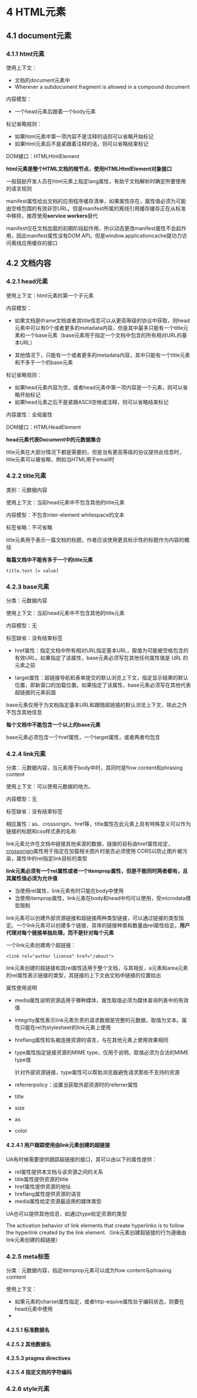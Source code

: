 # 4 HTML元素

## 4.1 document元素

### 4.1.1 html元素

使用上下文：

* 文档的document元素中
* Wherever a subdocument fragment is allowed in a compound document

内容模型：

* 一个head元素后跟着一个body元素

标记省略规则：

* 如果html元素中第一项内容不是注释的话则可以省略开始标记
* 如果html元素后不是紧跟着注释的话，则可以省略结束标记

DOM接口：HTMLHtmlElement

**html元素是整个HTML文档的根节点，使用HTMLHtmlElement对象接口**

一般鼓励开发人员在html元素上指定lang属性，有助于文档解析时确定所要使用的语言规则

manifest属性给出文档的应用程序缓存清单，如果属性存在，属性值必须为可能由空格包围的有效非空URL。但是manifest所属的离线引用缓存缓存正在从标准中移除，推荐使用**service workers**替代

manifest仅在文档加载的初期阶段起作用，所以动态更改manifest属性不会起作用，因此manifest属性没有DOM API。但是window.applicationcache提功力访问离线应用缓存的接口

## 4.2 文档内容

### 4.2.1 head元素

使用上下文：html元素的第一个子元素

内容模型：

* 如果文档是iframe文档或者其title信息可以从更高等级的协议中获取，则head元素中可以有0个或者更多的metadata内容，但是其中最多只能有一个title元素和一个base元素（base元素用于指定一个文档中包含的所有相对URL的基本URL）

* 其他情况下，只能有一个或者更多的metadata内容，其中只能有一个title元素和不多于一个的base元素

标记省略规则：

* 如果head元素内容为空，或者head元素中第一项内容是一个元素，则可以省略开始标记
* 如果head元素之后不是紧跟ASCII空格或注释，则可以省略结束标记

内容属性：全局属性

DOM接口：HTMLHeadElement

**head元素代表Document中的元数据集合**

title元素在大部分情况下都是需要的，但是当有更高等级的协议提供此信息时，title元素可以被省略，例如当HTML用于email时

### 4.2.2 title元素

类别：元数据内容

使用上下文：当前head元素中不包含其他的title元素

内容模型：不包含inter-element whitespace的文本

标签省略：不可省略

title元素用于表示一篇文档的标题，作者应该使用更具标示性的标题作为内容的概括

**每篇文档中不能有多于一个的title元素**

```
title.text [= value]
```

### 4.2.3 base元素

分类：元数据内容

使用上下文：当前head元素中不包含其他的title元素

内容模型：无

标签缺省：没有结束标签

* href属性：指定文档中所有相对URL指定基本URL，取值为可能被空格包含的有效URL。如果指定了该属性，base元素必须写在其他任何属性值是 URL 的元素之前

* target属性：超链接导航和表单提交的默认浏览上下文，指定显示结果的默认位置，即新窗口的加载位置。如果指定了该属性，base元素必须写在其他代表超链接的元素前面

base元素仅用于为文档指定基本URL和跟随超链接的默认浏览上下文，除此之外不包含其他信息

**每个文档中不能包含一个以上的base元素**

base元素必须包含一个href属性，一个target属性，或者两者均包含

### 4.2.4 link元素

分类：元数据内容，当元素用于body中时，其同时是flow content和phrasing content

使用上下文：可以使用元数据的地方。

内容模型：无

标签缺省：没有结束标签

相应属性：as、crossorigin、href等，title属性在此元素上具有特殊意义可以作为链接的标题和css样式表的名称

link元素允许在文档中链接其他来源的数据，链接的目标由href属性给定，[crossorigin](https://developer.mozilla.org/en-US/docs/Web/HTML/CORS_Enabled_Image)属性用于指定在加载相关图片时是否必须使用 CORS以防止图片被污染，属性中的rel指定link目标的类型

**link元素必须有一个rel属性或者一个itemprop属性，但是不能同时两者都有，且其属性值必须为允许值**

* 当使用rel属性，link元素有时只能在body中使用
* 当使用itemprop属性，link元素在body和head中均可以使用，受microdata模型限制

link元素可以创建外部资源链接和超链接两种类型链接，可以通过链接的类型指定。一个link元素可以创建多个链接，具体的链接种类和数量由rel属性给定。**用户代理对每个链接单独处理，而不是针对每个元素**

一个link元素创建两个超链接：

    <link rel="author license" href="/about">

link元素创建的超链接和其rel属性适用于整个文档，与其相反，a元素和area元素的rel属性表示链接的类型，其链接的上下文由文档中链接的位置给出

属性使用说明

* media属性说明资源适用于哪种媒体，属性取值必须为媒体查询列表中的有效值
* integrity属性表示link元素负责的请求数据是完整的元数据，取值为文本。属性只能在rel为stylesheet的link元素上使用
* hreflang属性知名被连接资源的语言，与在其他元素上使用效果相同
* type属性指定链接资源的MIME type，仅用于说明，取值必须为合法的MIME type值

	针对外部资源链接，type属性可以帮助浏览器避免请求那些不支持的资源

* referrerpolicy：设置当获取外部资源时的referrer属性
* title
* size
* as
* color

#### 4.2.4.1 用户跟踪使用由link元素创建的超链接

UA有时候需要提供跟踪超链接的接口，其可以由以下的属性提供：

* rel属性提供本文档与该资源之间的关系
* title属性提供资源的title
* href属性提供资源的地址
* hreflang属性提供资源的语言
* media属性给定资源最适用的媒体类型

UA也可以提供其他信息，如通过type给定资源的类型

The activation behavior of link elements that create hyperlinks is to follow the hyperlink created by the link element.（link元素创建超链接的行为遵循由link元素创建的超链接）

### 4.2.5 meta标签

分类：元数据内容，指定itemprop元素可以成为flow content与phrasing comtent

使用上下文：

* 如果元素的charset属性指定，或者http-equive属性处于编码状态，则要在head元素中使用
* 



#### 4.2.5.1 标准数据名

#### 4.2.5.2 其他数据名

#### 4.2.5.3 pragma directives

#### 4.2.5.4 指定文档的字符编码

### 4.2.6 style元素